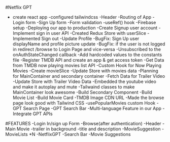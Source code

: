 #Netflix GPT
- create react app
-configured tailwindcss
-Header
-Routing of App
-Login form
-Sign Up form
-Form validation
-useRef() hook
-Firebase setup
-Deploying our app to production
-Create Signup user account
-Implement sign in user API
-Created Redux Store with userSlice
-Implemented Sign out
-Update Profile
-BugFix: Sign Up user displayName and profile picture update
-BugFix: if the user is not logged in redirect /browse to Login Page and vice-versa
-Unsubscribed to the onAuthStateChanged callback
-Add hardcoded values to the constants file
-Register TMDB API and create an app & get access token
-Get Data from TMDB now playing movies list API
-Custom Hook for Now Playing Movies
-Create movieSlice
-Update Store with movies data
-Planning for MainContainer and secondary container
-Fetch Data for Trailer Video
-Update Store with Trailer Video Data
-Embedded the youtube video and make it autoplay and mute
-Tailwaind classes to make MainContainer look awesome
-Build Secondary Component
-Build Movie List
-Build Movie Card
-TMDB Image CDN URL
-Made the browse page look good with Tailwind CSS 
-usePopularMovies custom Hook
-GPT Search Page
-GPT Search Bar
-Multi-language Feature in our App
-Integrate GPT APIs


#FEATURES
-Login In/sign up Form
-Browse(after authentication)
  -Header
  -Main Movie
     -trailer in background
     -title and description
     -MovieSuggestion
        -MovieLists *N
-NetflixGPT
  -Search Bar
  -Movie Suggestions